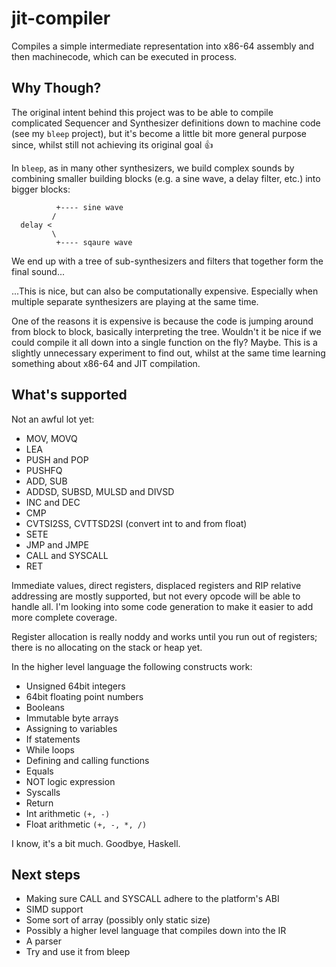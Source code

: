 # jit-compiler

Compiles a simple intermediate representation into x86-64 assembly and then
machinecode, which can be executed in process.

## Why Though?

The original intent behind this project was to be able to compile complicated
Sequencer and Synthesizer definitions down to machine code (see my `bleep`
project), but it's become a little bit more general purpose since, whilst still 
not achieving its original goal 👍 

In `bleep`, as in many other synthesizers, we build complex sounds by combining
smaller building blocks (e.g. a sine wave, a delay filter, etc.) into bigger
blocks:

```
          +---- sine wave
         /
  delay <
         \
          +---- sqaure wave

```

We end up with a tree of sub-synthesizers and filters that together form the
final sound...

...This is nice, but can also be computationally expensive. Especially when 
multiple separate synthesizers are playing at the same time.

One of the reasons it is expensive is because the code is jumping around from
block to block, basically interpreting the tree. Wouldn't it be nice if we
could compile it all down into a single function on the fly? Maybe. This is a
slightly unnecessary experiment to find out, whilst at the same time learning
something about x86-64 and JIT compilation.

## What's supported

Not an awful lot yet:

* MOV, MOVQ
* LEA
* PUSH and POP
* PUSHFQ
* ADD, SUB 
* ADDSD, SUBSD, MULSD and DIVSD
* INC and DEC
* CMP
* CVTSI2SS, CVTTSD2SI (convert int to and from float)
* SETE
* JMP and JMPE
* CALL and SYSCALL
* RET 

Immediate values, direct registers, displaced registers and RIP relative
addressing are mostly supported, but not every opcode will be able to handle
all. I'm looking into some code generation to make it easier to add more
complete coverage. 

Register allocation is really noddy and works until you run out of registers;
there is no allocating on the stack or heap yet.

In the higher level language the following constructs work:

* Unsigned 64bit integers
* 64bit floating point numbers
* Booleans
* Immutable byte arrays
* Assigning to variables
* If statements
* While loops
* Defining and calling functions
* Equals
* NOT logic expression
* Syscalls
* Return
* Int arithmetic `(+, -)`
* Float arithmetic `(+, -, *, /)`

I know, it's a bit much. Goodbye, Haskell.

## Next steps

* Making sure CALL and SYSCALL adhere to the platform's ABI
* SIMD support 
* Some sort of array (possibly only static size)
* Possibly a higher level language that compiles down into the IR
* A parser
* Try and use it from bleep
